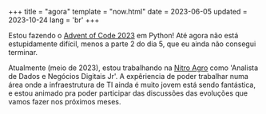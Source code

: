 +++
title = "agora"
template = "now.html"
date = 2023-06-05
updated = 2023-10-24
lang = 'br'
+++

Estou fazendo o [Advent of Code 2023](https://github.com/gusluchetti/advent-of-code-2023)
em Python! Até agora não está estupidamente difícil, menos a parte 2 do dia 5, que
eu ainda não consegui terminar.

Atualmente (meio de 2023), estou trabalhando na [Nitro Agro](https://agro.nitro.com.br/)
como 'Analista de Dados e Negócios Digitais Jr'. A expêriencia de poder trabalhar
numa área onde a infraestrutura de TI ainda é muito jovem está sendo fantástica, e
estou animado pra poder participar das discussões das evoluções que vamos fazer nos
próximos meses.
